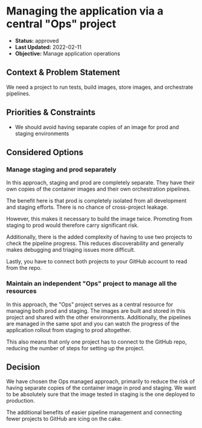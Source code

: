 # Managing the application via a central "Ops" project

* **Status:** approved 
* **Last Updated:** 2022-02-11
* **Objective:** Manage application operations

## Context & Problem Statement

We need a project to run tests, build images, store images, and orchestrate pipelines. 

## Priorities & Constraints

* We should avoid having separate copies of an image for prod and staging environments

## Considered Options

### Manage staging and prod separately

In this approach, staging and prod are completely separate.  They have their own copies of the container images and their own orchestration pipelines.  

The benefit here is that prod is completely isolated from all development and staging efforts.  There is no chance of cross-project leakage.  

However, this makes it necessary to build the image twice.  Promoting from staging to prod would therefore carry significant risk.  

Additionally, there is the added complexity of having to use two projects to check the pipeline progress.  This reduces discoverability and generally makes debugging and triaging issues more difficult.  

Lastly, you have to connect both projects to your GitHub account to read from the repo.

### Maintain an independent "Ops" project to manage all the resources

In this approach, the "Ops" project serves as a central resource for managing both prod and staging.  The images are built and stored in this project and shared with the other environments. Additionally, the pipelines are managed in the same spot and you can watch the progress of the application rollout from staging to prod altogether.   

This also means that only one project has to connect to the GitHub repo, reducing the number of steps for setting up the project. 

## Decision

We have chosen the Ops managed approach, primarily to reduce the risk of having separate copies of the container image in prod and staging. We want to be absolutely sure that the image tested in staging is the one deployed to production.  

The additional benefits of easier pipeline management and connecting fewer projects to GitHub are icing on the cake.  
